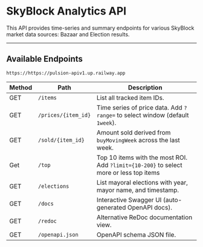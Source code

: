 # SkyBlock Analytics API
This API provides time-series and summary endpoints for various SkyBlock market data sources: Bazaar and Election results.

---

## Available Endpoints

```
https://https://pulsion-apiv1.up.railway.app
```

| Method | Path                | Description                                                                                  |
| ------ | ------------------- | -------------------------------------------------------------------------------------------- |
| GET    | `/items`            | List all tracked item IDs.                               |
| GET    | `/prices/{item_id}` | Time series of price data. Add `?range=` to select window (default `1week`). |
| GET    | `/sold/{item_id}`   | Amount sold derived from `buyMovingWeek` across the last week.    |
| Get    | `/top`              | Top 10 items with the most ROI. Add `?limit={10-200}` to select more or less top items |
| GET    | `/elections`        | List mayoral elections with year, mayor name, and timestamp.                                 |
| GET    | `/docs`             | Interactive Swagger UI (auto-generated OpenAPI docs).                                        |
| GET    | `/redoc`            | Alternative ReDoc documentation view.                                                        |
| GET    | `/openapi.json`     | OpenAPI schema JSON file.                                                                    |
